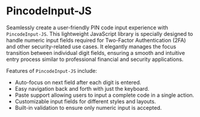 # PincodeInput-JS
Seamlessly create a user-friendly PIN code input experience with `PincodeInput-JS`. This lightweight JavaScript library is specially designed to handle numeric input fields required for Two-Factor Authentication (2FA) and other security-related use cases. It elegantly manages the focus transition between individual digit fields, ensuring a smooth and intuitive entry process similar to professional financial and security applications.

Features of `PincodeInput-JS` include:
- Auto-focus on next field after each digit is entered.
- Easy navigation back and forth with just the keyboard.
- Paste support allowing users to input a complete code in a single action.
- Customizable input fields for different styles and layouts.
- Built-in validation to ensure only numeric input is accepted.
